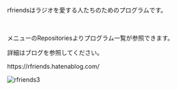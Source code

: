 <p align="left">
rfriendsはラジオを愛する人たちのためのプログラムです。
</p>
<br>
<p>メニューのRepositoriesよりプログラム一覧が参照できます。</p>
<p>詳細はブログを参照してください。</p>
<p>https://rfriends.hatenablog.com/</p>


![rfriends3](https://github.com/user-attachments/assets/7cb4b460-0c8d-441b-85dd-df140027270a)
